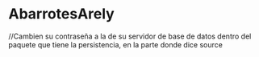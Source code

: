 # AbarrotesArely

//Cambien su contraseña a la de su servidor de base de datos dentro del paquete que tiene la persistencia, en la parte donde dice source
